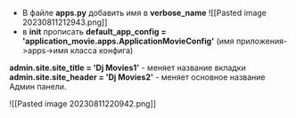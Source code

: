 - В файле __apps.py__ добавить имя в __verbose_name__
![[Pasted image 20230811212943.png]]
- в **__init__** прописать 
 __default_app_config = 'application_movie.apps.ApplicationMovieConfig'__ (имя приложения->apps->имя класса конфига)

__admin.site.site_title = 'Dj Movies1'__  - меняет название вкладки
__admin.site.site_header = 'Dj Movies2'__ - меняет основное название Админ панели.

![[Pasted image 20230811220942.png]]